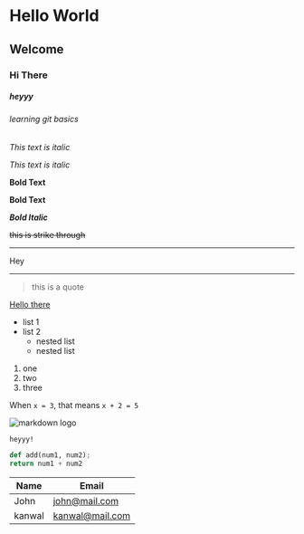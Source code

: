 
<!--- Heading--->
# Hello World
## Welcome
### Hi There
##### heyyy
###### learning git basics

<!--- Emphasis--->
*This text is italic*

_This text is italic_

**Bold Text**

__Bold Text__

***Bold Italic***

~~this is strike through~~

<!---horizontal rule--->
---
Hey 
___

<!---Quote--->
>this is a quote

<!---link--->

[Hello there](www.hello.com "hello there")

 <!---list--->
* list 1
* list 2
    * nested list
    * nested list
1. one
1. two
1. three

<!--Inline Code Block-->
When `x = 3`, that means `x + 2 = 5`

<!--Images-->
![markdown logo](https://markdown-here.com/img/icon256.png)

<!---code blocks--->
```
heyyy!
```

```Python
def add(num1, num2);
return num1 + num2
```

<!---Tables--->
| Name     |  Email   |
| ---------|----------|
|  John    |  john@mail.com        |
| kanwal   | kanwal@mail.com

